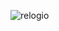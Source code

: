 ![relogio](https://github.com/ThallisAlbuquerque/relogio/assets/133246153/14519e2a-a55e-448a-8e08-cdf02dfab1e7)
